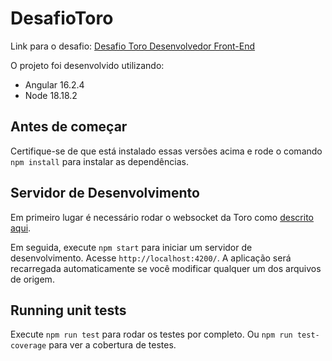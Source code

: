 # DesafioToro

Link para o desafio: [Desafio Toro Desenvolvedor Front-End](https://github.com/ToroInvestimentos/desafio-toro-frontend)

O projeto foi desenvolvido utilizando:

- Angular 16.2.4
- Node 18.18.2

## Antes de começar

Certifique-se de que está instalado essas versões acima e rode o comando `npm install` para instalar as dependências.

## Servidor de Desenvolvimento

Em primeiro lugar é necessário rodar o websocket da Toro como [descrito aqui](https://github.com/ToroInvestimentos/desafio-toro-frontend).

Em seguida, execute `npm start` para iniciar um servidor de desenvolvimento. Acesse `http://localhost:4200/`. A aplicação será recarregada automaticamente se você modificar qualquer um dos arquivos de origem.

## Running unit tests

Execute `npm run test` para rodar os testes por completo. Ou `npm run test-coverage` para ver a cobertura de testes.
